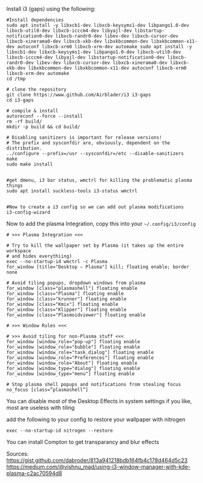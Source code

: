 

Install i3 (gaps) using the following:

```
#Install dependencies
sudo apt install -y libxcb1-dev libxcb-keysyms1-dev libpango1.0-dev libxcb-util0-dev libxcb-icccm4-dev libyajl-dev libstartup-notification0-dev libxcb-randr0-dev libev-dev libxcb-cursor-dev libxcb-xinerama0-dev libxcb-xkb-dev libxkbcommon-dev libxkbcommon-x11-dev autoconf libxcb-xrm0 libxcb-xrm-dev automake sudo apt install -y libxcb1-dev libxcb-keysyms1-dev libpango1.0-dev libxcb-util0-dev libxcb-icccm4-dev libyajl-dev libstartup-notification0-dev libxcb-randr0-dev libev-dev libxcb-cursor-dev libxcb-xinerama0-dev libxcb-xkb-dev libxkbcommon-dev libxkbcommon-x11-dev autoconf libxcb-xrm0 libxcb-xrm-dev automake
cd /tmp

# clone the repository
git clone https://www.github.com/Airblader/i3 i3-gaps
cd i3-gaps

# compile & install
autoreconf --force --install
rm -rf build/
mkdir -p build && cd build/

# Disabling sanitizers is important for release versions!
# The prefix and sysconfdir are, obviously, dependent on the distribution.
../configure --prefix=/usr --sysconfdir=/etc --disable-sanitizers
make
sudo make install


#get dmenu, i3 bar status, wmctrl for killing the problematic plasma things
sudo apt install suckless-tools i3-status wmctrl


#Now to create a i3 config so we can add out plasma modifications
i3-config-wizard

```

Now to add the plasma Integration, copy this into your `~/.config/i3/config`

```
# >>> Plasma Integration <<<

# Try to kill the wallpaper set by Plasma (it takes up the entire workspace
# and hides everythiing)
exec --no-startup-id wmctrl -c Plasma
for_window [title="Desktop — Plasma"] kill; floating enable; border none

# Avoid tiling popups, dropdown windows from plasma
for_window [class="plasmashell"] floating enable
for_window [class="Plasma"] floating enable
for_window [class="krunner"] floating enable
for_window [class="Kmix"] floating enable
for_window [class="Klipper"] floating enable
for_window [class="Plasmoidviewer"] floating enable

# >>> Window Rules <<<

# >>> Avoid tiling for non-Plasma stuff <<<
for_window [window_role="pop-up"] floating enable
for_window [window_role="bubble"] floating enable
for_window [window_role="task_dialog"] floating enable
for_window [window_role="Preferences"] floating enable
for_window [window_role="About"] floating enable 
for_window [window_type="dialog"] floating enable
for_window [window_type="menu"] floating enable

# Stop plasma shell popups and notifications from stealing focus
no_focus [class=”plasmashell”]
```

You can disable most of the Desktop Effects in system settings if you like, most are useless with tiling

add the following to your config to restore your wallpaper with nitrogen
```
exec --no-startup-id nitrogen --restore
```


You can install Compton to get transparancy and blur effects

Sources: 
https://gist.github.com/dabroder/813a941218bdb164fb4c178d464d5c23
https://medium.com/@vishnu_mad/using-i3-window-manager-with-kde-plasma-c2ac70594d8
